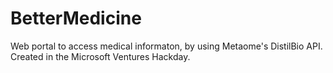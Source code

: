 BetterMedicine
==============

Web portal to access medical informaton, by using Metaome's DistilBio API. Created in the Microsoft Ventures Hackday.
